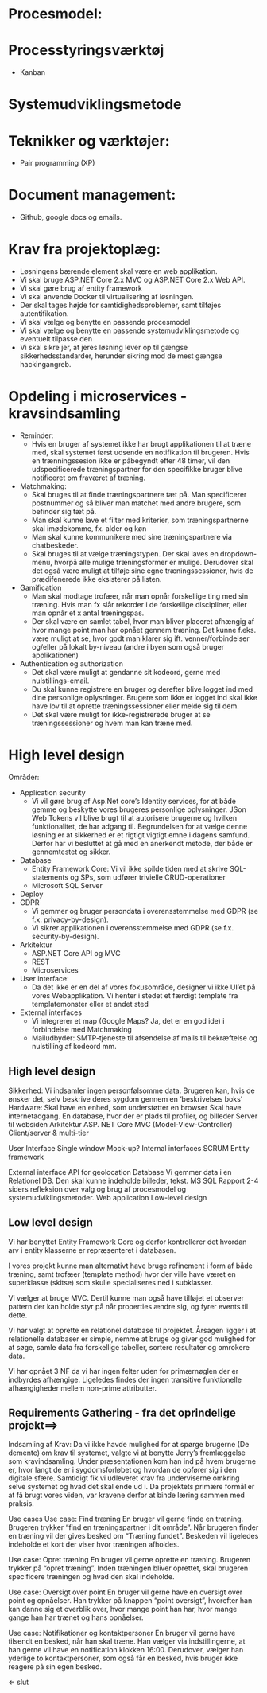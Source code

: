 # Procesmodel:


# Processtyringsværktøj
- Kanban

# Systemudviklingsmetode


# Teknikker og værktøjer:
- Pair programming (XP)



# Document management: 
- Github,  google docs og emails.

# Krav fra projektoplæg:
- Løsningens bærende element skal være en web applikation.
- Vi skal bruge ASP.NET Core 2.x MVC og ASP.NET Core 2.x Web API.
- Vi skal gøre brug af entity framework
- Vi skal anvende Docker til virtualisering af løsningen.
- Der skal tages højde for samtidighedsproblemer, samt tilføjes autentifikation.
- Vi skal vælge og benytte en passende procesmodel
- Vi skal vælge og benytte en passende systemudviklingsmetode og eventuelt tilpasse den
- Vi skal sikre jer, at jeres løsning lever op til gængse sikkerhedsstandarder, herunder sikring mod de mest gængse hackingangreb.
# Opdeling i microservices - kravsindsamling
- Reminder: 
  - Hvis en bruger af systemet ikke har brugt applikationen til at træne med, skal systemet først udsende en notifikation til brugeren. Hvis en trænningssesion ikke er påbegyndt efter 48 timer, vil den udspecificerede træningspartner for den specifikke bruger blive notificeret om fraværet af træning. 
- Matchmaking:
  - Skal bruges til at finde træningspartnere tæt på. Man specificerer postnummer og så bliver man matchet med andre brugere, som befinder sig tæt på.
  - Man skal kunne lave et filter med kriterier, som træningspartnerne skal imødekomme, fx. alder og køn
  - Man skal kunne kommunikere med sine træningspartnere via chatbeskeder.
  - Skal bruges til at vælge træningstypen. Der skal laves en dropdown-menu, hvorpå alle mulige træningsformer er mulige. Derudover skal det også være muligt at tilføje sine egne træningssessioner, hvis de prædifenerede ikke eksisterer på listen. 
- Gamification
  - Man skal modtage trofæer, når man opnår forskellige ting med sin træning. Hvis man fx slår rekorder i de forskellige discipliner, eller man opnår et x antal træningspas.
  - Der skal være en samlet tabel, hvor man bliver placeret afhængig af hvor mange point man har opnået gennem træning. Det kunne f.eks. være muligt at se, hvor godt man klarer sig ift. venner/forbindelser og/eller på lokalt by-niveau (andre i byen som også bruger applikationen) 
- Authentication og authorization 
  - Det skal være muligt at gendanne sit kodeord, gerne med nulstillings-email. 
  - Du skal kunne registrere en bruger og derefter blive logget ind med dine personlige oplysninger. Brugere som ikke er logget ind skal ikke have lov til at oprette træningssessioner eller melde sig til dem. 
  - Det skal være muligt for ikke-registrerede bruger at se træningssessioner     og hvem man kan træne med. 

# High level design

Områder:
- Application security
  - Vi vil gøre brug af Asp.Net core’s Identity services, for at både gemme og beskytte vores brugeres personlige oplysninger. JSon Web Tokens vil blive brugt til at autorisere brugerne og hvilken funktionalitet, de har adgang til. Begrundelsen for at vælge denne løsning er at sikkerhed er et rigtigt vigtigt emne i dagens samfund. Derfor har vi besluttet at gå med en anerkendt metode, der både er gennemtestet og sikker. 
- Database
  - Entity Framework Core: Vi vil ikke spilde tiden med at skrive SQL-statements og SPs, som udfører trivielle CRUD-operationer
  - Microsoft SQL Server  
- Deploy 
- GDPR
  - Vi gemmer og bruger persondata i overensstemmelse med GDPR (se f.x. privacy-by-design).
  - Vi sikrer applikationen i overensstemmelse med GDPR (se f.x. security-by-design).
- Arkitektur
  - ASP.NET Core API og MVC 
  - REST
  - Microservices
- User interface:
  - Da det ikke er en del af vores fokusområde, designer vi ikke UI’et på vores Webapplikation. Vi henter i stedet et færdigt template fra templatemonster eller et andet sted
- External interfaces
  - Vi integrerer et map (Google Maps? Ja, det er en god ide) i forbindelse med Matchmaking
  - Mailudbyder: SMTP-tjeneste til afsendelse af mails til bekræftelse og nulstilling af kodeord mm.

## High level design
Sikkerhed:
Vi indsamler ingen personfølsomme data.
Brugeren kan, hvis de ønsker det, selv beskrive deres sygdom gennem en ‘beskrivelses boks’
Hardware:
Skal have en enhed, som understøtter en browser
Skal have internetadgang.
En database, hvor der er plads til profiler, og billeder
Server til websiden
Arkitektur
ASP. NET Core MVC (Model-View-Controller)
Client/server & multi-tier

User Interface
Single window
Mock-up?
Internal interfaces
SCRUM
Entity framework

External interface
API for geolocation
Database
Vi gemmer data i en Relationel DB. Den skal kunne indeholde billeder, tekst.
MS SQL
Rapport
2-4 siders refleksion over valg og brug af procesmodel og systemudviklingsmetoder. 
Web application
Low-level design

## Low level design
Vi har benyttet Entity Framework Core og derfor kontrollerer det hvordan arv i entity klasserne er repræsenteret i databasen.

I vores projekt kunne man alternativt  have bruge refinement i form af både træning, samt trofæer (template method) hvor der ville have været en superklasse (skitse) som skulle specialiseres ned i subklasser.

Vi vælger at bruge MVC. Dertil kunne man også have tilføjet et observer pattern der kan holde styr på når properties ændre sig, og fyrer events til dette.

Vi har valgt at oprette en relationel database til projektet. Årsagen ligger i at relationelle databaser er simple, nemme at bruge og giver god mulighed for at søge, samle data fra forskellige tabeller, sortere resultater og omrokere data.

Vi har opnået 3 NF da vi har ingen felter uden for primærnøglen der er indbyrdes afhængige. Ligeledes findes der ingen transitive funktionelle afhængigheder mellem non-prime attributter.




## Requirements Gathering - fra det oprindelige projekt==>
Indsamling af Krav:
Da vi ikke havde mulighed for at spørge brugerne (De demente) om krav til systemet, valgte vi at benytte Jerry’s fremlæggelse som kravindsamling. Under præsentationen kom han ind på hvem brugerne er, hvor langt de er i sygdomsforløbet og hvordan de opfører sig i den digitale sfære.
Samtidigt fik vi udleveret krav fra underviserne omkring selve systemet og hvad det skal ende ud i. Da projektets primære formål er at få brugt vores viden, var kravene derfor at binde læring sammen med praksis.

Use cases
Use case: Find træning
En bruger vil gerne finde en træning. Brugeren trykker “find en træningspartner i dit område”. Når brugeren finder en træning vil der gives besked om “Træning fundet”. Beskeden vil ligeledes indeholde et kort der viser hvor træningen afholdes. 

Use case: Opret træning
En bruger vil gerne oprette en træning. Brugeren trykker på “opret træning”. Inden træningen bliver oprettet, skal brugeren specificere træningen og hvad den skal indeholde.


Use case: Oversigt over point
En bruger vil gerne have en oversigt over point og opnåelser. Han trykker på knappen “point oversigt”, hvorefter han kan danne sig et overblik over, hvor mange point han har, hvor mange gange han har trænet og hans opnåelser. 

Use case: Notifikationer og kontaktpersoner
En bruger vil gerne have tilsendt en besked, når han skal træne. Han vælger via indstillingerne, at han gerne vil have en notification klokken 16:00. Derudover, vælger han yderlige to kontaktpersoner, som også får en besked, hvis bruger ikke reagere på sin egen besked. 

⇐ slut
